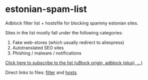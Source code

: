 # estonian-spam-list
Adblock filter list + hostsfile for blocking spammy estonian sites.

Sites in the list mostly fall under the following categories:
1. Fake web-stores (which usually redirect to aliexpress)
2. Autotranslated SEO sites
3. Phishing / malware / notifications

[Click here to subscribe to the list (uBlock origin, adblock (plus), ...)](https://subscribe.adblockplus.org/?location=https://github.com/doomnoodles/estonian-spam-list/releases/latest/download/sites.txt&title=Estonian%20spam-sites%20list)

Direct links to files:
[filter](https://github.com/doomnoodles/estonian-spam-list/releases/latest/download/sites.txt) and 
[hosts](https://github.com/doomnoodles/estonian-spam-list/releases/latest/download/hosts.txt).
